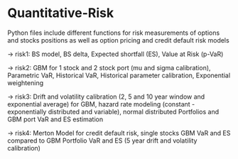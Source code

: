 # Quantitative-Risk

Python files include different functions for risk measurements of options and stocks positions as well as option pricing and credit default risk models 

-> risk1: BS model, BS delta, Expected shortfall (ES), Value at Risk (p-VaR)

-> risk2: GBM for 1 stock and 2 stock port (mu and sigma calibration), Parametric VaR, Historical VaR, Historical parameter calibration, Exponential weightening

-> risk3: Drift and volatility calibration (2, 5 and 10 year window and exponential average) for GBM, hazard rate modeling (constant - exponentially distributed and variable), normal distributed Portfolios and GBM port VaR and ES estimation

-> risk4: Merton Model for credit default risk, single stocks GBM VaR and ES compared to GBM Portfolio VaR and ES (5 year drift and volatility calibration)
